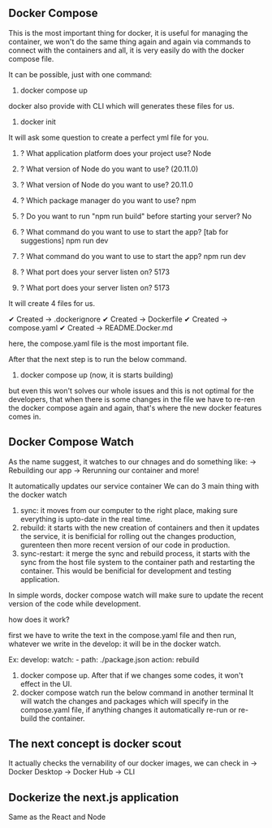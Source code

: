 <!-- @format -->

## Docker Compose

This is the most important thing for docker, it is useful for managing the container, we won't do the same thing again and again via commands to connect with the containers and all, it is very easily do with the docker compose file.

It can be possible, just with one command:

1. docker compose up

docker also provide with CLI which will generates these files for us.

1. docker init

It will ask some question to create a perfect yml file for you.

1. ? What application platform does your project use? Node
2. ? What version of Node do you want to use? (20.11.0)

3. ? What version of Node do you want to use? 20.11.0
4. ? Which package manager do you want to use? npm
5. ? Do you want to run "npm run build" before starting your server? No
6. ? What command do you want to use to start the app? [tab for suggestions] npm run dev

7. ? What command do you want to use to start the app? npm run dev
8. ? What port does your server listen on? 5173

9. ? What port does your server listen on? 5173

It will create 4 files for us.

✔ Created → .dockerignore
✔ Created → Dockerfile
✔ Created → compose.yaml
✔ Created → README.Docker.md

here, the compose.yaml file is the most important file.

After that the next step is to run the below command.

1. docker compose up (now, it is starts building)

but even this won't solves our whole issues and this is not optimal for the developers, that when there is some changes in the file we have to re-ren the docker compose again and again, that's where the new docker features comes in.

## Docker Compose Watch

As the name suggest, it watches to our chnages and do something like:
-> Rebuilding our app
-> Rerunning our container and more!

It automatically updates our service container
We can do 3 main thing with the docker watch

1. sync: it moves from our computer to the right place, making sure everything is upto-date in the real time.
2. rebuild: it starts with the new creation of containers and then it updates the service, it is benificial for rolling out the changes production, gurenteen then more recent version of our code in production.
3. sync-restart: it merge the sync and rebuild process, it starts with the sync from the host file system to the container path and restarting the container. This would be benificial for development and testing application.

In simple words, docker compose watch will make sure to update the recent version of the code while development.

how does it work?

first we have to write the text in the compose.yaml file and then run, whatever we write in the develop: it will be in the docker watch.

Ex:
develop:
watch: - path: ./package.json
action: rebuild

1. docker compose up.
   After that if we changes some codes, it won't effect in the UI.
2. docker compose watch
   run the below command in another terminal
   It will watch the changes and packages which will specify in the compose.yaml file, if anything changes it automatically re-run or re-build the container.

## The next concept is docker scout

It actually checks the vernability of our docker images, we can check in
-> Docker Desktop
-> Docker Hub
-> CLI

## Dockerize the next.js application

Same as the React and Node
